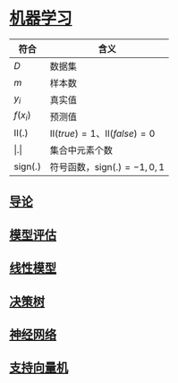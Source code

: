 <link rel='stylesheet' href='../../style/index.css'>
<script src='../../style/index.js'></script>

# [机器学习](../index.html)

| 符合 | 含义 |
| - | - |
| $D$ | 数据集
| $m$ | 样本数
| $y_i$    | 真实值
| $f(x_i)$ | 预测值
| $Ⅱ(.)$ | $Ⅱ(true)=1$、$Ⅱ(false)=0$
| $\vert.\vert$ | 集合中元素个数
| $\mathrm{sign}(.)$  | 符号函数，$\mathrm{sign}(.)=-1,0,1$

## [导论](./Introduction.html)

## [模型评估](./Evaluation.html)

## [线性模型](./LinearModel.html)

## [决策树](./DecisionTree.html)

## [神经网络](./NeuralNetwork.html)

## [支持向量机](./SVM.html)